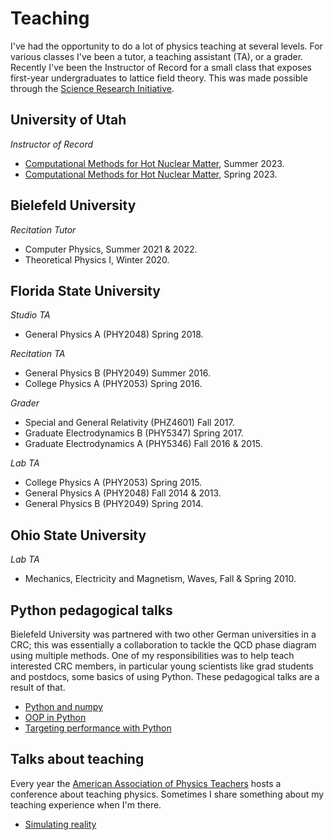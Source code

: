 # Teaching 

I've had the opportunity to do a lot of physics teaching at several levels.
For various classes I've been a tutor, a teaching assistant (TA), or a grader.
Recently I've been the Instructor of Record for a small class that exposes
first-year undergraduates to lattice field theory.
This was made possible through the
[Science Research Initiative](https://science.utah.edu/sri/).

## University of Utah

*Instructor of Record*

- [Computational Methods for Hot Nuclear Matter](https://github.com/clarkedavida/Computational-Methods-for-Hot-Nuclear-Matter), Summer 2023.
- [Computational Methods for Hot Nuclear Matter](https://github.com/clarkedavida/Computational-Methods-for-Hot-Nuclear-Matter), Spring 2023.

## Bielefeld University

*Recitation Tutor*

- Computer Physics, Summer 2021 & 2022.
- Theoretical Physics I, Winter 2020.

## Florida State University

*Studio TA*

- General Physics A (PHY2048) Spring 2018.

*Recitation TA*

- General Physics B (PHY2049) Summer 2016.
- College Physics A (PHY2053) Spring 2016.

*Grader*

- Special and General Relativity (PHZ4601) Fall 2017.
- Graduate Electrodynamics B (PHY5347) Spring 2017.
- Graduate Electrodynamics A (PHY5346) Fall 2016 & 2015.

*Lab TA*

- College Physics A (PHY2053) Spring 2015.
- General Physics A (PHY2048) Fall 2014 & 2013.
- General Physics B (PHY2049) Spring 2014.

## Ohio State University

*Lab TA*

- Mechanics, Electricity and Magnetism, Waves, Fall & Spring 2010.


## Python pedagogical talks

Bielefeld University was partnered with two other German universities in a CRC; this
was essentially a collaboration to tackle the QCD phase diagram using multiple methods.
One of my responsibilities was to help teach interested CRC members, in particular
young scientists like grad students and postdocs, some basics of using Python. These
pedagogical talks are a result of that.

- [Python and numpy](pdfs/pythonIntro2021.pdf)
- [OOP in Python](pdfs/pythonOOP2021.pdf)
- [Targeting performance with Python](pdfs/pythonFAST2021.pdf)

## Talks about teaching

Every year the [American Association of Physics Teachers](https://www.aapt.org/) hosts
a conference about teaching physics. Sometimes I share something about my teaching
experience when I'm there.

- [Simulating reality](https://github.com/clarkedavida/Computational-Methods-for-Hot-Nuclear-Matter/blob/main/presentations/2023_AAPT.pdf)
